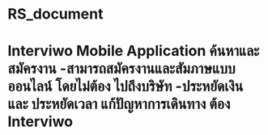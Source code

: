 # RS_document
# Interviwo Mobile Application ค้นหาและสมัครงาน -สามารถสมัครงานและสัมภาษแบบออนไลน์ โดยไม่ต้อง ไปถึงบริษัท -ประหยัดเงิน และ ประหยัดเวลา แก้ปัญหาการเดินทาง ต้อง Interviwo
